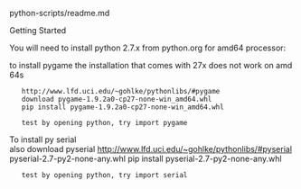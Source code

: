 python-scripts/readme.md

Getting Started

You will need to install python 2.7.x from python.org
for amd64 processor:
    

to install pygame
    the installation that comes with 27x does not work on amd 64s

       http://www.lfd.uci.edu/~gohlke/pythonlibs/#pygame
       download pygame-1.9.2a0-cp27-none-win_amd64.whl
       pip install pygame-1.9.2a0-cp27-none-win_amd64.whl
       
       test by opening python, try import pygame

To install py serial       
       also download pyserial
       http://www.lfd.uci.edu/~gohlke/pythonlibs/#pyserial
       pyserial-2.7-py2-none-any.whl
       pip install pyserial-2.7-py2-none-any.whl

       test by opening python, try import serial


